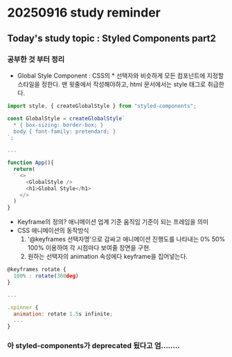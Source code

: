 # 20250916 study reminder

## Today's study topic : Styled Components part2

### 공부한 것 부터 정리

- Global Style Component : CSS의 \* 선택자와 비슷하게 모든 컴포넌트에 지정할 스타일을 정한다. 맨 윗줄에서 작성해야하고, html 문서에서는 style 태그로 취급한다.

```js
import style, { createGlobalStyle } from "styled-components";

const GlobalStyle = createGlobalStyle`
  * { box-sizing: border-box; }
  body { font-family: pretendard; }
`;

...

function App(){
  return(
    <>
      <GlobalStyle />
      <h1>Global Style</h1>
    </>
  )
}
```

- Keyframe의 정의? 애니메이션 업계 기준 움직임 기준이 되는 프레임을 의미
- CSS 애니메이션의 동작방식
  1. '@keyframes 선택자명'으로 감싸고 애니메이션 진행도를 나타내는 0% 50% 100% 이용하여 각 시점마다 보여줄 장면을 구현.
  2. 원하는 선택자의 animation 속성에다 keyframe을 집어넣는다.

```js
@keyframes rotate {
  100% : rotate(360deg)
}

...

.spinner {
  animation: rotate 1.5s infinite;
  ...
}
```

### 아 styled-components가 deprecated 됬다고 엄........
